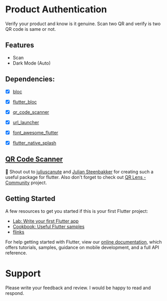 # Product Authentication

Verify your product and know is it genuine. Scan two QR and verify is two QR code is same or not. 

## Features

* Scan
* Dark Mode (Auto)

## Dependencies:

- [x] [bloc](https://pub.dev/packages/bloc)  
- [x] [flutter_bloc](https://pub.dev/packages/flutter_bloc)  
- [x] [qr_code_scanner](https://pub.dev/packages/qr_code_scanner)  
- [x] [url_launcher](https://pub.dev/packages/url_launcher)  
- [x] [font_awesome_flutter](https://pub.dev/packages/font_awesome_flutter)  
- [x] [flutter_native_splash](https://pub.dev/packages/flutter_native_splash)  


## [QR Code Scanner](https://github.com/juliuscanute/qr_code_scanner)
📣 Shout out to [juliuscanute](https://github.com/juliuscanute) and [Julian Steenbakker](https://github.com/juliansteenbakker) for creating such a useful package for flutter. Also don't forget to check out [QR Lens - Community](https://github.com/omerdotdev/qrlens-community) project.


## Getting Started

A few resources to get you started if this is your first Flutter project:

- [Lab: Write your first Flutter app](https://flutter.dev/docs/get-started/codelab)
- [Cookbook: Useful Flutter samples](https://flutter.dev/docs/cookbook)
- [flinks](https://github.com/omerdotdev/flinks)

For help getting started with Flutter, view our
[online documentation](https://flutter.dev/docs), which offers tutorials,
samples, guidance on mobile development, and a full API reference.

# Support

Please write your feedback and review. I would be happy to read and respond.


